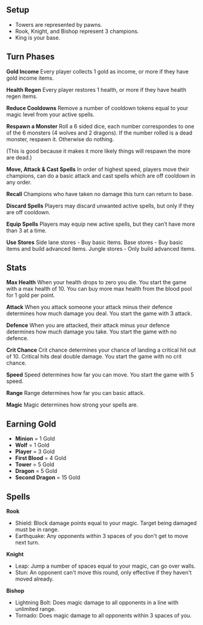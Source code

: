 ## Setup

* Towers are represented by pawns.
* Rook, Knight, and Bishop represent 3 champions.
* King is your base.

## Turn Phases

**Gold Income**
Every player collects 1 gold as income, or more if they have gold income items.

**Health Regen**
Every player restores 1 health, or more if they have health regen items.

**Reduce Cooldowns**
Remove a number of cooldown tokens equal to your magic level from your active spells.

**Respawn a Monster**
Roll a 6 sided dice, each number correspondes to one of the 6 monsters (4 wolves and 2 dragons). If the number rolled is a dead monster, respawn it. Otherwise do nothing. 

(This is good because it makes it more likely things will respawn the more are dead.)

**Move, Attack & Cast Spells**
In order of highest speed, players move their champions, can do a basic attack and cast spells which are off cooldown in any order. 

**Recall**
Champions who have taken no damage this turn can return to base.

**Discard Spells**
Players may discard unwanted active spells, but only if they are off cooldown.

**Equip Spells**
Players may equip new active spells, but they can’t have more than 3 at a time.

**Use Stores**
Side lane stores - Buy basic items.
Base stores - Buy basic items and build advanced items.
Jungle stores - Only build advanced items.

## Stats

**Max Health**
When your health drops to zero you die. You start the game with a max health of 10. You can buy more max health from the blood pool for 1 gold per point.

**Attack**
When you attack someone your attack minus their defence determines how much damage you deal. You start the game with 3 attack.

**Defence**
When you are attacked, their attack minus your defence determines how much damage you take. You start the game with no defence.

**Crit Chance**
Crit chance determines your chance of landing a critical hit out of 10. Critical hits deal double damage. You start the game with no crit chance.

**Speed**
Speed determines how far you can move. You start the game with 5 speed.

**Range**
Range determines how far you can basic attack.

**Magic**
Magic determines how strong your spells are.

## Earning Gold

* **Minion** = 1 Gold
* **Wolf** = 1 Gold
* **Player** = 3 Gold
* **First Blood** = 4 Gold
* **Tower** = 5 Gold
* **Dragon** = 5 Gold
* **Second Dragon** = 15 Gold

## Spells

**Rook**
* Shield: Block damage points equal to your magic. Target being damaged must be in range.
* Earthquake: Any opponents within 3 spaces of you don't get to move next turn.

**Knight**
* Leap: Jump a number of spaces equal to your magic, can go over walls.
* Stun: An opponent can't move this round, only effective if they haven't moved already.

**Bishop**
* Lightning Bolt: Does magic damage to all opponents in a line with unlimited range.
* Tornado: Does magic damage to all opponents within 3 spaces of you.
